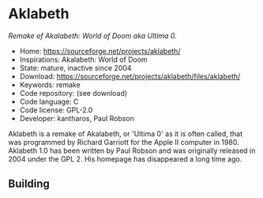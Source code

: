 # Aklabeth

_Remake of Akalabeth: World of Doom aka Ultima 0._

- Home: https://sourceforge.net/projects/aklabeth/
- Inspirations: Akalabeth: World of Doom
- State: mature, inactive since 2004
- Download: https://sourceforge.net/projects/aklabeth/files/aklabeth/
- Keywords: remake
- Code repository: (see download)
- Code language: C
- Code license: GPL-2.0
- Developer: kantharos, Paul Robson

Aklabeth is a remake of Akalabeth, or 'Ultima 0' as it is often called, that was programmed by Richard Garriott for the Apple II computer in 1980.
Aklabeth 1.0 has been written by Paul Robson and was originally released in 2004 under the GPL 2. His homepage has disappeared a long time ago.

## Building
